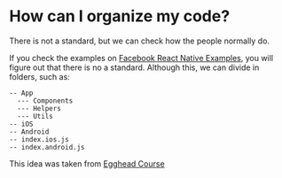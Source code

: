 # How can I organize my code?

There is not a standard, but we can check how the people normally do.

If you check the examples on [Facebook React Native Examples](https://github.com/facebook/react-native/tree/master/Examples),
you will figure out that there is no a standard. Although this, we can divide in folders, such as:

```
-- App
  --- Components
  --- Helpers
  --- Utils
-- iOS
-- Android
-- index.ios.js
-- index.android.js
```

This idea was taken from [Egghead Course](https://github.com/eggheadio/react-native-gh-notetaker)
